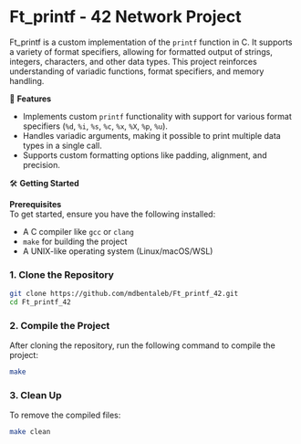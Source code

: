 # Ft_printf - 42 Network Project

Ft_printf is a custom implementation of the `printf` function in C. It supports a variety of format specifiers, allowing for formatted output of strings, integers, characters, and other data types. This project reinforces understanding of variadic functions, format specifiers, and memory handling.

🚀 **Features**  
- Implements custom `printf` functionality with support for various format specifiers (`%d`, `%i`, `%s`, `%c`, `%x`, `%X`, `%p`, `%u`).  
- Handles variadic arguments, making it possible to print multiple data types in a single call.  
- Supports custom formatting options like padding, alignment, and precision.  

🛠️ **Getting Started**

**Prerequisites**  
To get started, ensure you have the following installed:
- A C compiler like `gcc` or `clang`
- `make` for building the project
- A UNIX-like operating system (Linux/macOS/WSL)

### 1. Clone the Repository
```bash
git clone https://github.com/mdbentaleb/Ft_printf_42.git
cd Ft_printf_42
```

### 2. Compile the Project
After cloning the repository, run the following command to compile the project:
```bash
make
```

### 3. Clean Up
To remove the compiled files:
```bash
make clean
```
